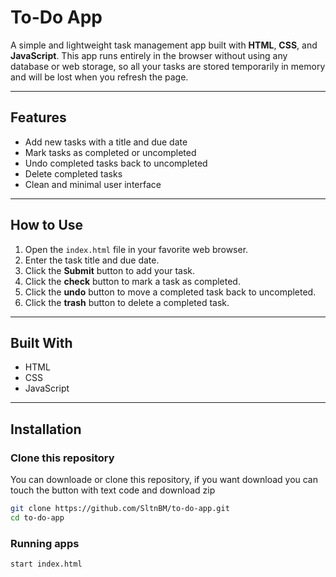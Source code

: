 # To-Do App

A simple and lightweight task management app built with **HTML**, **CSS**, and **JavaScript**. This app runs entirely in the browser without using any database or web storage, so all your tasks are stored temporarily in memory and will be lost when you refresh the page.

---

## Features

- Add new tasks with a title and due date  
- Mark tasks as completed or uncompleted  
- Undo completed tasks back to uncompleted  
- Delete completed tasks  
- Clean and minimal user interface  

---

## How to Use

1. Open the `index.html` file in your favorite web browser.  
2. Enter the task title and due date.  
3. Click the **Submit** button to add your task.  
4. Click the **check** button to mark a task as completed.  
5. Click the **undo** button to move a completed task back to uncompleted.  
6. Click the **trash** button to delete a completed task.  

---

## Built With

- HTML  
- CSS  
- JavaScript  

---

## Installation

### Clone this repository
You can downloade or clone this repository, if you want download you can touch the button with text code and download zip
```bash
git clone https://github.com/SltnBM/to-do-app.git
cd to-do-app
```

### Running apps
```bash
start index.html
```

